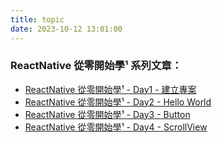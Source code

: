 ```yaml
---
title: topic
date: 2023-10-12 13:01:00
---
```


### ReactNative 從零開始學¹ 系列文章：

- [ReactNative 從零開始學¹ - Day1 - 建立專案](/ReactNative/Day1)
- [ReactNative 從零開始學¹ - Day2 - Hello World](/ReactNative/Day2)
- [ReactNative 從零開始學¹ - Day3 - Button](/ReactNative/Day3)
- [ReactNative 從零開始學¹ - Day4 - ScrollView](/ReactNative/Day4)